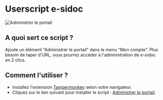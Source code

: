 # Userscript e-sidoc

![Administrer le portail](https://jeromemtl.github.io/e-sidoc_userscript/image/exemple.png)

## A quoi sert ce script ?

Ajoute un élément "Administrer le portail" dans le menu "Mon compte".
Plus besoin de taper d'URL, vous pourrez accéder à l'administration de e-sidoc en 2 clics.

## Comment l'utiliser ?

* Installez l'extension [Tampermonkey](https://www.tampermonkey.net/) selon votre navigateur.
* Cliquez sur le lien suivant pour installer le script : [Administrer le portail](https://jeromemtl.github.io/e-sidoc_userscript/e-sidoc_admin_btn.user.js).
